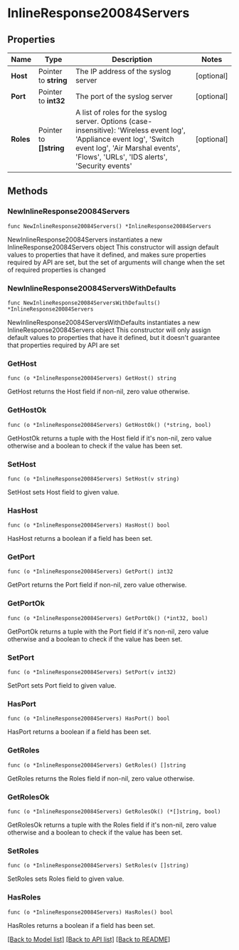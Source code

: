 # InlineResponse20084Servers

## Properties

Name | Type | Description | Notes
------------ | ------------- | ------------- | -------------
**Host** | Pointer to **string** | The IP address of the syslog server | [optional] 
**Port** | Pointer to **int32** | The port of the syslog server | [optional] 
**Roles** | Pointer to **[]string** | A list of roles for the syslog server. Options (case-insensitive): &#39;Wireless event log&#39;, &#39;Appliance event log&#39;, &#39;Switch event log&#39;, &#39;Air Marshal events&#39;, &#39;Flows&#39;, &#39;URLs&#39;, &#39;IDS alerts&#39;, &#39;Security events&#39; | [optional] 

## Methods

### NewInlineResponse20084Servers

`func NewInlineResponse20084Servers() *InlineResponse20084Servers`

NewInlineResponse20084Servers instantiates a new InlineResponse20084Servers object
This constructor will assign default values to properties that have it defined,
and makes sure properties required by API are set, but the set of arguments
will change when the set of required properties is changed

### NewInlineResponse20084ServersWithDefaults

`func NewInlineResponse20084ServersWithDefaults() *InlineResponse20084Servers`

NewInlineResponse20084ServersWithDefaults instantiates a new InlineResponse20084Servers object
This constructor will only assign default values to properties that have it defined,
but it doesn't guarantee that properties required by API are set

### GetHost

`func (o *InlineResponse20084Servers) GetHost() string`

GetHost returns the Host field if non-nil, zero value otherwise.

### GetHostOk

`func (o *InlineResponse20084Servers) GetHostOk() (*string, bool)`

GetHostOk returns a tuple with the Host field if it's non-nil, zero value otherwise
and a boolean to check if the value has been set.

### SetHost

`func (o *InlineResponse20084Servers) SetHost(v string)`

SetHost sets Host field to given value.

### HasHost

`func (o *InlineResponse20084Servers) HasHost() bool`

HasHost returns a boolean if a field has been set.

### GetPort

`func (o *InlineResponse20084Servers) GetPort() int32`

GetPort returns the Port field if non-nil, zero value otherwise.

### GetPortOk

`func (o *InlineResponse20084Servers) GetPortOk() (*int32, bool)`

GetPortOk returns a tuple with the Port field if it's non-nil, zero value otherwise
and a boolean to check if the value has been set.

### SetPort

`func (o *InlineResponse20084Servers) SetPort(v int32)`

SetPort sets Port field to given value.

### HasPort

`func (o *InlineResponse20084Servers) HasPort() bool`

HasPort returns a boolean if a field has been set.

### GetRoles

`func (o *InlineResponse20084Servers) GetRoles() []string`

GetRoles returns the Roles field if non-nil, zero value otherwise.

### GetRolesOk

`func (o *InlineResponse20084Servers) GetRolesOk() (*[]string, bool)`

GetRolesOk returns a tuple with the Roles field if it's non-nil, zero value otherwise
and a boolean to check if the value has been set.

### SetRoles

`func (o *InlineResponse20084Servers) SetRoles(v []string)`

SetRoles sets Roles field to given value.

### HasRoles

`func (o *InlineResponse20084Servers) HasRoles() bool`

HasRoles returns a boolean if a field has been set.


[[Back to Model list]](../README.md#documentation-for-models) [[Back to API list]](../README.md#documentation-for-api-endpoints) [[Back to README]](../README.md)



